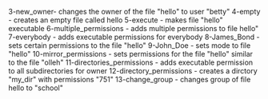3-new_owner- changes the owner of the file "hello" to user "betty"
4-empty - creates an empty file called hello
5-execute - makes file "hello" executable
6-multiple_permissions - adds multiple permissions to file hello"
7-everybody - adds executable permissions for everybody
8-James_Bond - sets certain permissions to the file "hello"
9-John_Doe - sets mode to file "hello"
10-mirror_permissions - sets permissions for the file "hello" similar to the file "olleh"
11-directories_permissions - adds executable permission to all subdirectories for owner
12-directory_permissions - creates a dirctory "my_dir" with permissions "751"
13-change_group - changes group of file hello to "school"
